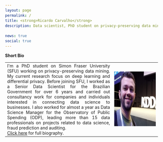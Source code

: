 ```yaml
---
layout: page
permalink: /
title: <strong>Ricardo Carvalho</strong>
description: Data scientist, PhD student on privacy-preserving data mining.

news: true
social: true
---
```


**Short Bio**

<table cellspacing="0" cellpadding="0"><tr>
  <td align="justify">I'm a PhD student on Simon Fraser University (SFU) working on privacy-preserving data mining. My current research focus on deep learning and differential privacy. Before joining SFU, I worked as a Senior Data Scientist for the Brazilian Government for over 6 years and carried out consultancy work for companies and individuals interested in connecting data science to businesses. I also worked for almost a year as Data Science Manager for the Observatory of Public Spending (ODP), leading more than 15 data professionals on projects related to data science, fraud prediction and auditing. <br/><a href="/about">Click here</a> for full biography.</td>
  <td width="30%"><img src="/assets/img/eukdd.png" width="250" height="180" alt="Ricardo"/></td></tr></table>



